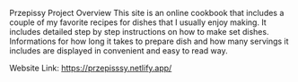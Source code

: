 Przepissy
Project Overview
This site is an online cookbook that includes a couple of my favorite recipes for dishes that I usually enjoy making. It includes detailed step by step instructions on how to make set dishes. Informations for how long it takes to prepare dish and how many servings it includes are displayed in convenient and easy to read way.

Website Link: https://przepisssy.netlify.app/
